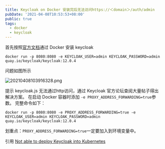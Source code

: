 ```yaml
---
title: Keycloak on Docker 安装完后无法访问https://＜domain＞/auth/admin
pubDate: '2021-04-08T10:53:53+08:00'
public: true
tags:
  - docker
  - keycloak
---
```


首先按照[官方文档](https://www.keycloak.org/getting-started/getting-started-docker)通过 Docker 安装 keycloak

```shell
docker run -p 8080:8080 -e KEYCLOAK_USER=admin KEYCLOAK_PASSWORD=admin quay.io/keycloak/keycloak:12.0.4
```

问题如图所示

![20210408103916328.png](https://s2.loli.net/2024/04/25/YbgQwF7L4vszHSh.png)

提示 keycloak.js 无法通过http访问，通过 Keycloak 官方论坛查阅大量帖子得出解决方案。
在启动 Docker 容器时添加 `-e PROXY_ADDRESS_FORWARDING=true`参数。
完整命令如下：

```shell
docker run -p 8080:8080 -e PROXY_ADDRESS_FORWARDING=true -e KEYCLOAK_USER=admin KEYCLOAK_PASSWORD=admin quay.io/keycloak/keycloak:12.0.4
```

划重点：`PROXY_ADDRESS_FORWARDING=true`一定要加入到环境变量中。

引用
[Not able to deploy Keycloak into Kubernetes](https://keycloak.discourse.group/t/not-able-to-deploy-keycloak-into-kubernetes/5299/2)
